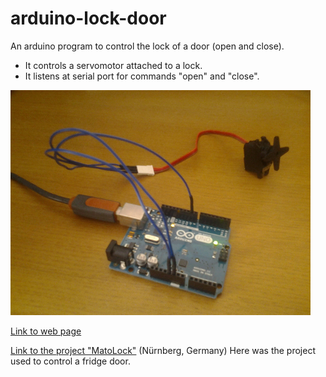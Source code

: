 arduino-lock-door
=================

An arduino program to control the lock of a door (open and close).
- It controls a servomotor attached to a lock.
- It listens at serial port for commands "open" and "close".

![example photo](img/2014-07-13.jpg)

[Link to web page](http://k4cg.github.io/arduino-lock-door/)

[Link to the project "MatoLock"](https://k4cg.org/index.php?title=Projekt:MatoLock) (Nürnberg, Germany) Here was the project used to control a fridge door.
